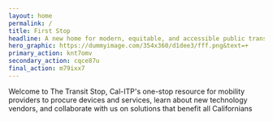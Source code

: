 ```yaml
---
layout: home
permalink: /
title: First Stop
headline: A new home for modern, equitable, and accessible public transit innovations
hero_graphic: https://dummyimage.com/354x360/d1dee3/fff.png&text=+
primary_action: knt7omv
secondary_action: cqce87u
final_action: m79ixx7
---
```

Welcome to The Transit Stop, Cal-ITP's one-stop resource for mobility providers to procure devices and services, learn about new technology vendors, and collaborate with us on solutions that benefit all Californians